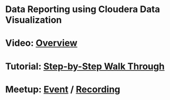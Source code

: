 # Data Reporting using Cloudera Data Visualization

<DESCRIPTION>

# Video: [Overview](https://bcove.video/3rj8SBE)

# Tutorial: [Step-by-Step Walk Through](https://www.cloudera.com/tutorials/data-reporting-using-cloudera-data-visualization.html?utm_source=mktg-community&utm_medium=github)


# Meetup: [Event](https://www.meetup.com/futureofdata-austin/events/277025681/) / [Recording](https://youtu.be/yPfaNtmwLOE)
